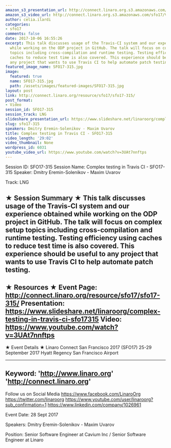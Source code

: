 ```yaml
---
amazon_s3_presentation_url: http://connect.linaro.org.s3.amazonaws.com/sfo17/Presentations/SFO17-315-%20OpenDataPlane%20Testing%20in%20Travis.pdf
amazon_s3_video_url: http://connect.linaro.org.s3.amazonaws.com/sfo17/Videos/SFO17-315%20-%20Complex%20testing%20in%20Travis%20CI.mp4
author: celia.ilardi
categories:
- sfo17
comments: false
date: 2017-10-06 16:55:26
excerpt: This talk discusses usage of the Travis-CI system and our experience obtained
  while working on the ODP project in GitHub. The talk will focus on complex setup
  topics including cross-compilation and runtime testing. Testing efficiency using
  caches to reduce test time is also covered. This experience should be useful to
  any project that wants to use Travis CI to help automate patch testing.
featured_image_name: SFO17-315.jpg
image:
  featured: true
  name: SFO17-315.jpg
  path: /assets/images/featured-images/SFO17-315.jpg
layout: post
link: http://connect.linaro.org/resource/sfo17/sfo17-315/
post_format:
- Video
session_id: SFO17-315
session_track: LNG
slideshare_presentation_url: https://www.slideshare.net/linaroorg/complex-testing-in-travis-ci-sfo17315
slug: sfo17-315
speakers: Dmitry Eremin-Solenikov - Maxim Uvarov
title: Complex testing in Travis CI - SFO17-315
video_length: '29:02'
video_thumbnail: None
wordpress_id: 6031
youtube_video_url: https://www.youtube.com/watch?v=3UAt7nnftps
---
```


Session ID: SFO17-315
Session Name: Complex testing in Travis CI - SFO17-315
Speaker: Dmitry Eremin-Solenikov - Maxim Uvarov

Track: LNG


★ Session Summary ★
This talk discusses usage of the Travis-CI system and our experience obtained while working on the ODP project in GitHub. The talk will focus on complex setup topics including cross-compilation and runtime testing. Testing efficiency using caches to reduce test time is also covered. This experience should be useful to any project that wants to use Travis CI to help automate patch testing.
---------------------------------------------------
★ Resources ★
Event Page: http://connect.linaro.org/resource/sfo17/sfo17-315/
Presentation: https://www.slideshare.net/linaroorg/complex-testing-in-travis-ci-sfo17315
Video: https://www.youtube.com/watch?v=3UAt7nnftps
 ---------------------------------------------------

★ Event Details ★
Linaro Connect San Francisco 2017 (SFO17)
25-29 September 2017
Hyatt Regency San Francisco Airport

---------------------------------------------------
Keyword: 
'http://www.linaro.org'
'http://connect.linaro.org'
---------------------------------------------------
Follow us on Social Media
https://www.facebook.com/LinaroOrg
https://twitter.com/linaroorg
https://www.youtube.com/user/linaroorg?sub_confirmation=1
https://www.linkedin.com/company/1026961

Event Date: 28 Sept 2017

Speakers: Dmitry Eremin-Solenikov - Maxim Uvarov

Position: Senior Software Engineer
at Cavium Inc / Senior Software Engineer at Linaro